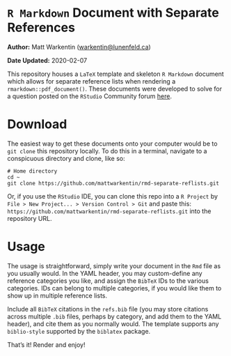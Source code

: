 `R Markdown` Document with Separate References
================

**Author:** Matt Warkentin (<warkentin@lunenfeld.ca>)

**Date Updated:** 2020-02-07

This repository houses a `LaTeX` template and skeleton `R Markdown`
document which allows for separate reference lists when rendering a
`rmarkdown::pdf_document()`. These documents were developed to solve for
a question posted on the `RStudio` Community forum
[here](https://community.rstudio.com/t/use-citation-in-r-markdown-to-automatically-generate-a-bibliography-of-r-packages/51363).

# Download

The easiest way to get these documents onto your computer would be to
`git clone` this repository locally. To do this in a terminal, navigate
to a conspicuous directory and clone, like so:

    # Home directory
    cd ~
    git clone https://github.com/mattwarkentin/rmd-separate-reflists.git

Or, if you use the `RStudio` IDE, you can clone this repo into a `R
Project` by `File > New Project... > Version Control > Git` and paste
this: `https://github.com/mattwarkentin/rmd-separate-reflists.git` into
the repository URL.

# Usage

The usage is straightforward, simply write your document in the `Rmd`
file as you usually would. In the YAML header, you may custom-define any
reference categories you like, and assign the `BibTeX` IDs to the
various categories. IDs can belong to multiple categories, if you would
like them to show up in multiple reference lists.

Include all `BibTeX` citations in the `refs.bib` file (you may store
citations across multiple `.bib` files, perhaps by category, and add
them to the YAML header), and cite them as you normally would. The
template supports any `biblio-style` supported by the `biblatex`
package.

That’s it\! Render and enjoy\!
